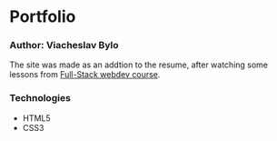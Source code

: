 # Portfolio

### Author: Viacheslav Bylo

The site was made as an addtion to the resume, after watching some lessons from [Full-Stack webdev course](https://www.udemy.com/course/the-complete-web-development-bootcamp/).

### Technologies

* HTML5
* CSS3